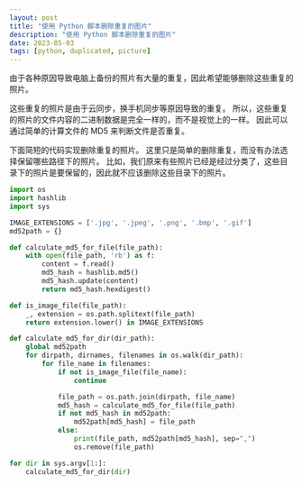 ```yaml
---
layout: post
title: "使用 Python 脚本删除重复的图片"
description: "使用 Python 脚本删除重复的图片"
date: 2023-05-03
tags: [python, duplicated, picture]
---
```


由于各种原因导致电脑上备份的照片有大量的重复，因此希望能够删除这些重复的照片。

这些重复的照片是由于云同步，换手机同步等原因导致的重复。
所以，这些重复的照片的文件内容的二进制数据是完全一样的，而不是视觉上的一样。
因此可以通过简单的计算文件的 MD5 来判断文件是否重复。

下面简短的代码实现删除重复的照片。
这里只是简单的删除重复，而没有办法选择保留哪些路径下的照片。
比如，我们原来有些照片已经是经过分类了，这些目录下的照片是要保留的，因此就不应该删除这些目录下的照片。

```python
import os
import hashlib
import sys

IMAGE_EXTENSIONS = ['.jpg', '.jpeg', '.png', '.bmp', '.gif']
md52path = {}

def calculate_md5_for_file(file_path):
    with open(file_path, 'rb') as f:
        content = f.read()
        md5_hash = hashlib.md5()
        md5_hash.update(content)
        return md5_hash.hexdigest()

def is_image_file(file_path):
    _, extension = os.path.splitext(file_path)
    return extension.lower() in IMAGE_EXTENSIONS

def calculate_md5_for_dir(dir_path):
    global md52path
    for dirpath, dirnames, filenames in os.walk(dir_path):
        for file_name in filenames:
            if not is_image_file(file_name):
                continue

            file_path = os.path.join(dirpath, file_name)
            md5_hash = calculate_md5_for_file(file_path)
            if not md5_hash in md52path:
                md52path[md5_hash] = file_path
            else:
                print(file_path, md52path[md5_hash], sep=",")
                os.remove(file_path)

for dir in sys.argv[1:]:
    calculate_md5_for_dir(dir)
```
